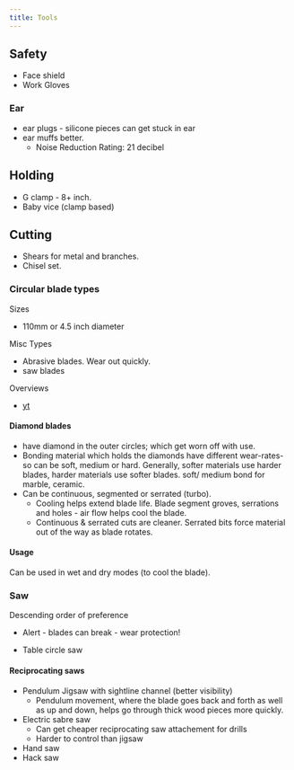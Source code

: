 ```yaml
---
title: Tools
---
```


## Safety
- Face shield
- Work Gloves

### Ear
- ear plugs - silicone pieces can get stuck in ear
- ear muffs better.
  - Noise Reduction Rating: 21 decibel

## Holding
- G clamp - 8+ inch.
- Baby vice (clamp based)

## Cutting
- Shears for metal and branches.
- Chisel set.

### Circular blade types
Sizes

- 110mm or 4.5 inch diameter


Misc Types

- Abrasive blades. Wear out quickly.
- saw blades

Overviews 

- [yt](https://youtu.be/CsL9l_DcV78)

#### Diamond blades 
- have diamond in the outer circles; which get worn off with use. 
- Bonding material which holds the diamonds have different wear-rates- so can be soft, medium or hard. Generally, softer materials use harder blades, harder materials use softer blades. soft/ medium bond for marble, ceramic.
- Can be continuous, segmented or serrated (turbo). 
  - Cooling helps extend blade life. Blade segment groves, serrations and holes - air flow helps cool the blade.
  - Continuous & serrated cuts are cleaner. Serrated bits force material out of the way as blade rotates. 

#### Usage
Can be used in wet and dry modes (to cool the blade).

### Saw
Descending order of preference
- Alert - blades can break - wear protection!

- Table circle saw

#### Reciprocating saws
- Pendulum Jigsaw with sightline channel (better visibility)
  - Pendulum movement, where the blade goes back and forth as well as up and down, helps go through thick wood pieces more quickly.
- Electric sabre saw
  - Can get cheaper reciprocating saw attachement for drills 
  - Harder to control than jigsaw
- Hand saw
- Hack saw
